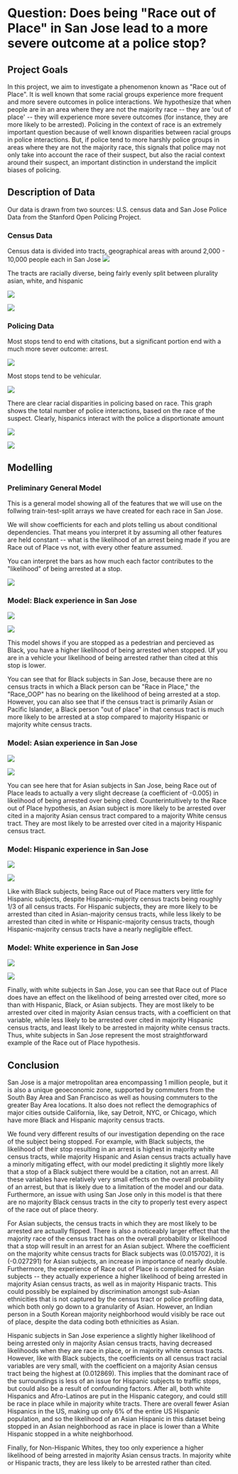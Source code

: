 # Question: Does being "Race out of Place" in San Jose lead to a more severe outcome at a police stop? 

## Project Goals
In this project, we aim to investigate a phenomenon known as "Race out of Place". It is well known that some racial groups experience more frequent and more severe outcomes in police interactions. We hypothesize that when people are in an area where they are not the majority race -- they are 'out of place' -- they will experience more severe outcomes (for instance, they are more likely to be arrested). Policing in the context of race is an extremely important question because of well known disparities between racial groups in police interactions. But, if police tend to more harshly police groups in areas where they are not the majority race, this signals that police may not only take into account the race of their suspect, but also the racial context around their suspect, an important distinction in understand the implicit biases of policing.

## Description of Data
Our data is drawn from two sources: U.S. census data and San Jose Police Data from the Stanford Open Policing Project.

### Census Data
Census data is divided into tracts, geographical areas with around 2,000 - 10,000 people each in San Jose
![](sj-cencus-by-pop.png)

The tracts are racially diverse, being fairly evenly split between plurality asian, white, and hispanic

![](sj-most-common-geo.png)

![](sj-most-common-race.png)

### Policing Data
Most stops tend to end with citations, but a significant portion end with a much more sever outcome: arrest.

![](sj-outcomes.png)

Most stops tend to be vehicular.

![](sj-stops-by-race-tbl.png)

There are clear racial disparities in policing based on race. This graph shows the total number of police interactions, based on the race of the suspect. Clearly, hispanics interact with the police a disportionate amount

![](sj-stops-by-race.png)

![](sj-race-arrest-bar)

## Modelling

### Preliminary General Model
This is a general model showing all of the features that we will use on the follwing train-test-split arrays we have created for each race in San Jose.

We will show coefficients for each and plots telling us about conditional dependencies. That means you interpret it by assuming all other features are held constant -- what is the likelihood of an arrest being made if you are Race out of Place vs not, with every other feature assumed.

You can interpret the bars as how much each factor contributes to the "likelihood" of being arrested at a stop.

![](general-feature-model.png)

### Model: Black experience in San Jose
![](feature-coef-black.png)

![](feature-model-black.png)

This model shows if you are stopped as a pedestrian and percieved as Black, you have a higher likelihood of being arrested when stopped. Uf you are in a vehicle your likelihood of being arrested rather than cited at this stop is lower.

You can see that for Black subjects in San Jose, because there are no census tracts in which a Black person can be "Race in Place," the "Race_OOP" has no bearing on the likelihood of being arrested at a stop. However, you can also see that if the census tract is primarily Asian or Pacific Islander, a Black person "out of place" in that census tract is much more likely to be arrested at a stop compared to majority Hispanic or majority white census tracts.

### Model: Asian experience in San Jose
![](feature-coef-asian.png)

![](feature-model-asian.png)

You can see here that for Asian subjects in San Jose, being Race out of Place leads to actually a very slight decrease (a coefficient of -0.005) in likelihood of being arrested over being cited. Counterintuitively to the Race out of Place hypothesis, an Asian subject is more likely to be arrested over cited in a majority Asian census tract compared to a majority White census tract. They are most likely to be arrested over cited in a majority Hispanic census tract.

### Model: Hispanic experience in San Jose
![](feature-coef-hispanic.png)

![](feature-model-hispanic.png)

Like with Black subjects, being Race out of Place matters very little for Hispanic subjects, despite Hispanic-majority census tracts being roughly 1/3 of all census tracts. For Hispanic subjects, they are more likely to be arrested than cited in Asian-majority census tracts, while less likely to be arrested than cited in white or Hispanic-majority census tracts, though Hispanic-majority census tracts have a nearly negligible effect.

### Model: White experience in San Jose
![](feature-coef-white.png)

![](feature-model-white.png)

Finally, with white subjects in San Jose, you can see that Race out of Place does have an effect on the likelihood of being arrested over cited, more so than with Hispanic, Black, or Asian subjects. They are most likely to be arrested over cited in majority Asian census tracts, with a coefficient on that variable, while less likely to be arrested over cited in majority Hispanic census tracts, and least likely to be arrested in majority white census tracts. Thus, white subjects in San Jose represent the most straightforward example of the Race out of Place hypothesis.

## Conclusion
San Jose is a major metropolitan area encompassing 1 million people, but it is also a unique geoeconomic zone, supported by commuters from the South Bay Area and San Francisco as well as housing commuters to the greater Bay Area locations. It also does not reflect the demographics of major cities outside California, like, say Detroit, NYC, or Chicago, which have more Black and Hispanic majority census tracts.

We found very different results of our investigation depending on the race of the subject being stopped. For example, with Black subjects, the likelihood of their stop resulting in an arrest is highest in majority white census tracts, while majority Hispanic and Asian census tracts actually have a minorly mitigating effect, with our model predicting it slightly more likely that a stop of a Black subject there would be a citation, not an arrest. All these variables have relatively very small effects on the overall probability of an arrest, but that is likely due to a limitation of the model and our data. Furthermore, an issue with using San Jose only in this model is that there are no majority Black census tracts in the city to properly test every aspect of the race out of place theory.

For Asian subjects, the census tracts in which they are most likely to be arrested are actually flipped. There is also a noticeably larger effect that the majority race of the census tract has on the overall probability or likelihood that a stop will result in an arrest for an Asian subject. Where the coefficient on the majority white census tracts for Black subjects was (0.015702), it is (-0.027291) for Asian subjects, an increase in importance of nearly double. Furthermore, the experience of Race out of Place is complicated for Asian subjects -- they actually experience a higher likelihood of being arrested in majority Asian census tracts, as well as in majority Hispanic tracts. This could possibly be explained by discrimination amongst sub-Asian ethnicities that is not captured by the census tract or police profiling data, which both only go down to a granularity of Asian. However, an Indian person in a South Korean majority neighborhood would visibly be race out of place, despite the data coding both ethnicities as Asian.

Hispanic subjects in San Jose experience a slightly higher likelihood of being arrested only in majority Asian census tracts, having decreased likelihoods when they are race in place, or in majority white census tracts. However, like with Black subjects, the coefficients on all census tract racial variables are very small, with the coefficient on a majority Asian census tract being the highest at (0.012869). This implies that the dominant race of the surroundings is less of an issue for Hispanic subjects to traffic stops, but could also be a result of confounding factors. After all, both white Hispanics and Afro-Latinos are put in the Hispanic category, and could still be race in place while in majority white tracts. There are overall fewer Asian Hispanics in the US, making up only 6% of the entire US Hispanic population, and so the likelihood of an Asian Hispanic in this dataset being stopped in an Asian neighborhood as race in place is lower than a White Hispanic stopped in a white neighborhood.

Finally, for Non-Hispanic Whites, they too only experience a higher likelihood of being arrested in majority Asian census tracts. In majority white or Hispanic tracts, they are less likely to be arrested rather than cited.

